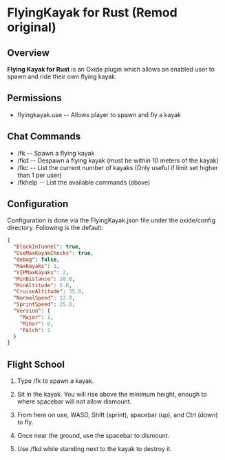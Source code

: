 # FlyingKayak for Rust (Remod original)

## Overview
**Flying Kayak for Rust** is an Oxide plugin which allows an enabled user to spawn and ride their own flying kayak.

## Permissions

* flyingkayak.use -- Allows player to spawn and fly a kayak

## Chat Commands

* /fk  -- Spawn a flying kayak
* /fkd -- Despawn a flying kayak (must be within 10 meters of the kayak)
* /fkc -- List the current number of kayaks (Only useful if limit set higher than 1 per user)
* /fkhelp -- List the available commands (above)

## Configuration
Configuration is done via the FlyingKayak.json file under the oxide/config directory.  Following is the default:
```json
{
  "BlockInTunnel": true,
  "UseMaxKayakChecks": true,
  "debug": false,
  "MaxKayaks": 1,
  "VIPMaxKayaks": 2,
  "MinDistance": 10.0,
  "MinAltitude": 5.0,
  "CruiseAltitude": 35.0,
  "NormalSpeed": 12.0,
  "SprintSpeed": 25.0,
  "Version": {
    "Major": 1,
    "Minor": 0,
    "Patch": 1
  }
}
```

## Flight School

 1. Type /fk to spawn a kayak.

 2. Sit in the kayak.  You will rise above the minimum height, enough to where spacebar will not allow dismount.

 3. From here on use, WASD, Shift (sprint), spacebar (up), and Ctrl (down) to fly.

 4. Once near the ground, use the spacebar to dismount.

 5. Use /fkd while standing next to the kayak to destroy it.


